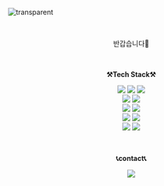 ![transparent](https://capsule-render.vercel.app/api?type=transparent&fontColor=703ee5&text=Sunhee's%20GitHub&height=150&fontSize=60&fontAlign=50)

<br>


<p align="center">
반갑습니다👐<br>
</p>

<br>

<p align="center">
    <Strong>⚒️Tech Stack⚒️</Strong><br>
</p>

<p align="center" display="inline-block">
    <img src="https://img.shields.io/badge/java-007396?style=flat-square&logo=java&logoColor=white">
    <img src="https://img.shields.io/badge/JSP-007396?style=flat-square&logo=jsp&logoColor=white">
    <img src="https://img.shields.io/badge/JavaScript-F7DF1E?style=flat-square&logo=javascript&logoColor=black">
    <br>
    <img src="https://img.shields.io/badge/Spring-6DB33F?style=flat-square&logo=Spring&logoColor=white">
    <img src="https://img.shields.io/badge/jQuery-0769AD?style=flat-square&logo=jquery&logoColor=white">
    <br>
    <img src="https://img.shields.io/badge/CSS3-1572B6?style=flat-square&logo=css3&logoColor=white">
    <img src="https://img.shields.io/badge/HTML5-E34F26?style=flat-square&logo=html5&logoColor=white">
    <br>    
    <img src="https://img.shields.io/badge/eclipseide-525C86?style=flat-square&logo=eclipseide&logoColor=white"> 
    <img src="https://img.shields.io/badge/visualstudiocode-007ACC?style=flat-square&logo=visualstudiocode&logoColor=white"> 
    <br>
    <img src="https://img.shields.io/badge/Oracle-F80000?style=flat-square&logo=oracle&logoColor=white">
    <img src="https://img.shields.io/badge/MySql-4479A1?style=flat-square&logo=mysql&logoColor=white">
</p>


<br>
<p align="center">
    <Strong>📞contact📞</Strong><br>
</p>
<p align="center" display="inline-block">
    <a href="mailto:sunheedream@gmail.com"><img src="https://img.shields.io/badge/sunheedream@gmail.com-EA4335?style=flat-square&logo=gmail&logoColor=white"/></a>
    <p align="center"></p>
</p>


